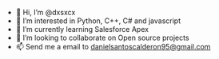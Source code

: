 - 👋 Hi, I’m @dxsxcx
- 👀 I’m interested in Python, C++, C# and javascript
- 🌱 I’m currently learning Salesforce Apex
- 💞️ I’m looking to collaborate on Open source projects 
- 📫 Send me a email to danielsantoscalderon95@gmail.com 

<!---
dxsxcx/dxsxcx is a ✨ special ✨ repository because its `README.md` (this file) appears on your GitHub profile.
You can click the Preview link to take a look at your changes.
--->
